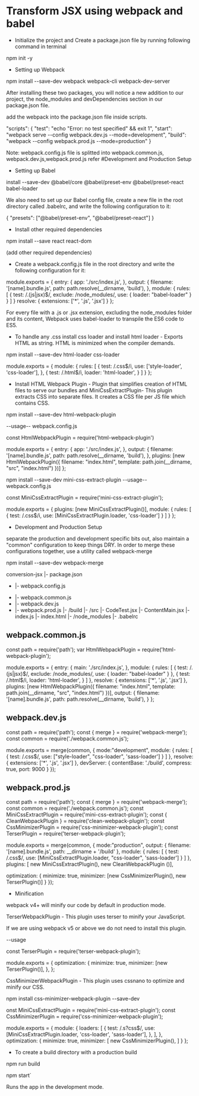 # Transform JSX using webpack and babel

- Initialize the project and Create a package.json file by running following command in terminal

 npm init -y

- Setting up Webpack

 npm install --save-dev webpack webpack-cli webpack-dev-server

After installing these two packages, you will notice a new addition to our project, the node_modules and devDependencies section in our package.json file.

add the webpack  into the package.json file inside scripts.

"scripts": {
    "test": "echo \"Error: no test specified\" && exit 1",
    "start": "webpack serve  --config webpack.dev.js  --mode=development",
    "build": "webpack --config webpack.prod.js --mode=production"
}

 Note: webpack.config.js file is splitted into webpack.common.js, webpack.dev.js,webpack.prod.js refer #Development and Production Setup

- Setting up Babel

 install  --save-dev @babel/core @babel/preset-env @babel/preset-react babel-loader

We also need to set up our Babel config file, create a new file in the root directory called .babelrc, and write the following configuration to it:

{
    "presets": ["@babel/preset-env", "@babel/preset-react"]
  }


- Install other required dependencies

 npm install --save react react-dom   

(add other required dependencies)

- Create a webpack.config.js file in the root directory and write the following configuration for it:

module.exports = {
    entry: {
    app: './src/index.js',
  },
   output: {
  filename: '[name].bundle.js',
  path: path.resolve(__dirname, 'build'),
},
  module: {
    rules: [
      {
        test: /.(js|jsx)$/,
        exclude: /node_modules/,
        use: {
          loader: "babel-loader"
        }
      }
    ]
  }
   resolve: {
   extensions: ['*', '.js', '.jsx']
 }
};

 For every file with a .js or .jsx extension, excluding the node_modules folder and its content, Webpack uses babel-loader to transpile the ES6 code to ES5.

- To handle any .css  install css loader and  install html loader - Exports HTML as string. HTML is minimized when the compiler demands.  

 npm install --save-dev html-loader css-loader 

module.exports = {
  module: {
    rules: [
      {
        test: /\.css$/i,
        use: ['style-loader', 'css-loader'],
      },
       {
        test: /\.html$/i,
        loader: 'html-loader',
      }
    ]
  }
};

- Install HTML Webpack Plugin - Plugin that simplifies creation of HTML files to serve our bundles and MiniCssExtractPlugin- This plugin extracts CSS into separate files. It creates a CSS file per JS file which contains CSS. 

 npm install --save-dev html-webpack-plugin 

--usage--
webpack.config.js

const HtmlWebpackPlugin = require('html-webpack-plugin')

module.exports = {
    entry: {
    app: './src/index.js',
  },
   output: {
  filename: '[name].bundle.js',
  path: path.resolve(__dirname, 'build'),
},
   plugins: [new HtmlWebpackPlugin({
    filename: "index.html",
    template: path.join(__dirname, "src", "index.html")
 })]
};

 npm install --save-dev mini-css-extract-plugin
--usage--
webpack.config.js

const MiniCssExtractPlugin = require('mini-css-extract-plugin');

module.exports = {
  plugins: [new MiniCssExtractPlugin()],
  module: {
    rules: [
      {
        test: /\.css$/i,
        use: [MiniCssExtractPlugin.loader, 'css-loader']
      }
    ]
  }
};

- Development and Production Setup

separate the production and development specific bits out, also maintain a "common" configuration to keep things DRY. In order to merge these configurations together,  use a utility called webpack-merge

 npm install --save-dev webpack-merge

  conversion-jsx
  |- package.json
 - |- webpack.config.js
 + |- webpack.common.js
 + |- webpack.dev.js
 + |- webpack.prod.js
 |- /build
  |- /src
    |- CodeTest.jsx
    |- ContentMain.jsx
    |- index.js
    |- index.html
  |- /node_modules
  |- .babelrc


  webpack.common.js
-----------------------
  const path = require('path');
var HtmlWebpackPlugin = require('html-webpack-plugin');

module.exports = {
  entry: {
    main: './src/index.js',
  },
  module: {
    rules: [
      {
         test: /\.(js|jsx)$/,
         exclude: /node_modules/,
         use: {
           loader: "babel-loader"
         }
       },
      {
        test: /\.html$/i,
        loader: 'html-loader',
      }
    ]
  },
  resolve: {
   extensions: ['*', '.js', '.jsx']
 },
 plugins: [new HtmlWebpackPlugin({
  filename: "index.html",
  template: path.join(__dirname, "src", "index.html")
})],
 output: {
  filename: '[name].bundle.js',
  path: path.resolve(__dirname, 'build'),
}
};

 webpack.dev.js
-----------------
  const path = require('path');
const { merge } = require('webpack-merge');
const common = require('./webpack.common.js');


module.exports = merge(common, {
    mode:"development",
      module: {
        rules: [
          {
            test: /\.css$/,
            use: ["style-loader", "css-loader",  'sass-loader']
          }
        ]
      },
      resolve: {
        extensions: ['*', '.js', '.jsx']
      },
  devServer: {
   contentBase: './build',
   compress: true,
   port: 9000
 }
});

webpack.prod.js
------------------
const path = require('path');
const { merge } = require('webpack-merge');
const common = require('./webpack.common.js');
const MiniCssExtractPlugin = require('mini-css-extract-plugin');
const { CleanWebpackPlugin } = require('clean-webpack-plugin');
const CssMinimizerPlugin = require('css-minimizer-webpack-plugin');
const TerserPlugin = require('terser-webpack-plugin');

module.exports = merge(common,  {
  mode:"production",
  output: {
    filename: '[name].bundle.js',
    path: __dirname + '/build'
  },
  module: {
    rules: [
      {
        test: /\.css$/,
        use: [MiniCssExtractPlugin.loader, "css-loader",  'sass-loader']
      }
    ]
  },
  plugins: [ new MiniCssExtractPlugin(), new CleanWebpackPlugin ()],

 optimization: {
  minimize: true,
  minimizer: [new CssMinimizerPlugin(), new TerserPlugin()]
}
});

  
- Minification

webpack v4+ will minify our code by default in production mode.

TerserWebpackPlugin - This plugin uses terser to minify your JavaScript.

If we are using webpack v5 or above we do not need to install this plugin.

--usage

const TerserPlugin = require('terser-webpack-plugin');

module.exports = {
  optimization: {
    minimize: true,
    minimizer: [new TerserPlugin()],
  },
};

CssMinimizerWebpackPlugin - This plugin uses cssnano to optimize and minify our CSS.

 npm install css-minimizer-webpack-plugin --save-dev

onst MiniCssExtractPlugin = require('mini-css-extract-plugin');
const CssMinimizerPlugin = require('css-minimizer-webpack-plugin');

module.exports = {
  module: {
    loaders: [
      {
        test: /.s?css$/,
        use: [MiniCssExtractPlugin.loader, 'css-loader', 'sass-loader'],
      },
    ],
  },
  optimization: {
    minimize: true,
    minimizer: [
      new CssMinimizerPlugin(),
    ]
  }
};

- To create  a build directory with a production build 

 npm run build


 npm start`

Runs the app in the development mode.






